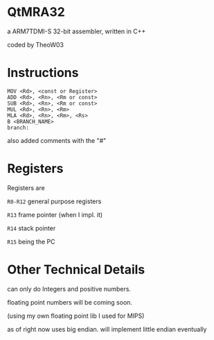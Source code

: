 # QtMRA32

a ARM7TDMI-S 32-bit assembler, written in C++

coded by TheoW03

# Instructions

```
MOV <Rd>, <const or Register>
ADD <Rd>, <Rn>, <Rm or const>
SUB <Rd>, <Rn>, <Rm or const>
MUL <Rd>, <Rn>, <Rm>
MLA <Rd>, <Rn>, <Rm>, <Rs>
B <BRANCH_NAME>
branch: 
```
also added comments with the "#" 

# Registers

Registers are 

``R0-R12`` general purpose registers 

``R13`` frame pointer (when I impl. it)

``R14`` stack pointer

``R15`` being the PC

# Other Technical Details

can only do Integers and positive numbers.

floating point numbers will be coming soon.

(using my own floating point lib I used for MIPS)

as of right now uses big endian. will implement little endian eventually
